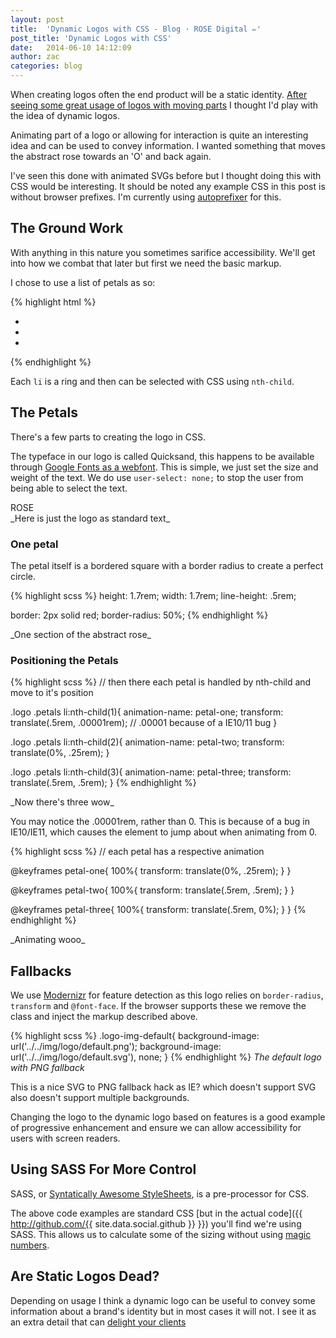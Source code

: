 ```yaml
---
layout: post
title:  'Dynamic Logos with CSS - Blog · ROSE Digital ✏'
post_title: 'Dynamic Logos with CSS'
date:   2014-06-10 14:12:09
author: zac
categories: blog
---
```


When creating logos often the end product will be a static identity. [After seeing some great usage of logos with moving parts](http://www.hexanine.com/zeroside/the-future-is-fluid-inside-dynamic-logos/) I thought I'd play with the idea of dynamic logos.

Animating part of a logo or allowing for interaction is quite an interesting idea and can be used to convey information. I wanted something that moves the abstract rose towards an 'O' and back again.

I've seen this done with animated SVGs before but I thought doing this with CSS would be interesting. It should be noted any example CSS in this post is without browser prefixes. I'm currently using [autoprefixer](https://github.com/ai/autoprefixer) for this.

## The Ground Work

With anything in this nature you sometimes sarifice accessibility. We'll get into how we combat that later but first we need the basic markup.

I chose to use a list of petals as so:

{% highlight html %}
<ul class="petals">
	<li></li>
	<li></li>
	<li></li>
</ul>
{% endhighlight %}

Each `li` is a ring and then can be selected with CSS using `nth-child`.

## The Petals

There's a few parts to creating the logo in CSS.

The typeface in our logo is called Quicksand, this happens to be available through [Google Fonts as a webfont](http://www.google.com/fonts#UsePlace:use/Collection:Quicksand). This is simple, we just set the size and weight of the text. We do use `user-select: none;` to stop the user from being able to select the text.

<div class="code-result">		<div class="example-logo">ROSE</div>		</div>
_Here is just the logo as standard text_

### One petal

The petal itself is a bordered square with a border radius to create a perfect circle.

{% highlight scss %}
height: 1.7rem;
width: 1.7rem;
line-height: .5rem;

border: 2px solid red;
border-radius: 50%;
{% endhighlight %}

<div class="code-result">		<div class="example-petal"></div>		</div>
_One section of the abstract rose_

### Positioning the Petals

{% highlight scss %}
// then there each petal is handled by nth-child and move to it's position

.logo .petals li:nth-child(1){
	animation-name: petal-one;
	transform: translate(.5rem, .00001rem); // .00001 because of a IE10/11 bug
}

.logo .petals li:nth-child(2){
	animation-name: petal-two;
	transform: translate(0%, .25rem);
}

.logo .petals li:nth-child(3){
	animation-name: petal-three;
	transform: translate(.5rem, .5rem);
}
{% endhighlight %}

<div class="code-result">		<div class="example-petals">	<div class="example-petal"></div>	<div class="example-petal"></div>	<div class="example-petal"></div>	</div>		</div>
_Now there's three wow_

You may notice the .00001rem, rather than 0. This is because of a bug in IE10/IE11, which causes the element to jump about when animating from 0.

{% highlight scss %}
// each petal has a respective animation

@keyframes petal-one{
	100%{ transform: translate(0%, .25rem); }
}

@keyframes petal-two{
	100%{ transform: translate(.5rem, .5rem); }
}

@keyframes petal-three{
	100%{ transform: translate(.5rem, 0%); }
}
{% endhighlight %}

<div class="code-result">		<div class="example-petals--spin">	<div class="example-petal"></div>	<div class="example-petal"></div>	<div class="example-petal"></div>	</div>		</div>
_Animating wooo_

## Fallbacks

We use [Modernizr](http://modernizr.com/) for feature detection as this logo relies on `border-radius`, `transform` and `@font-face`. If the browser supports these we remove the class and inject the markup described above.

{% highlight scss %}
.logo-img-default{
	background-image: url('../../img/logo/default.png');
	background-image: url('../../img/logo/default.svg'), none;
}
{% endhighlight %}
_The default logo with PNG fallback_

This is a nice SVG to PNG fallback hack as IE? which doesn't support SVG also doesn't support multiple backgrounds.

Changing the logo to the dynamic logo based on features is a good example of progressive enhancement and ensure we can allow accessibility for users with screen readers.

## Using SASS For More Control

SASS, or [Syntatically Awesome StyleSheets](http://sass-lang.com/), is a pre-processor for CSS.

The above code examples are standard CSS [but in the actual code]({{ http://github.com/{{ site.data.social.github }} }}) you'll find we're using SASS. This allows us to calculate some of the sizing without using [magic numbers](http://csswizardry.com/2012/11/code-smells-in-css/).

## Are Static Logos Dead?

Depending on usage I think a dynamic logo can be useful to convey some information about a brand's identity but in most cases it will not. I see it as an extra detail that can [delight your clients](#) 
